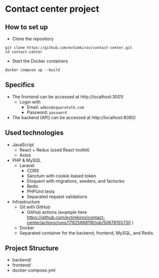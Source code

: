 # Contact center project

## How to set up

* Clone the repository
```
git clone https://github.com/evtimkirov/contact-center.git
cd contact-center
```

* Start the Docker containers
```
docker compose up --build
```

## Specifics

* The frontend can be accessed at http://localhost:3001/
  * Login with 
    * Email: `admin@squaretalk.com`
    * Password: `password`
* The backend (API) can be accessed at http://localhost:8080/

## Used  technologies
* JavaScript
  * React + Redux (used React toolkit)
  * Axios
* PHP & MySQL
  * Laravel
    * CORS  
    * Sanctum with cookie-based token
    * Eloquent with migrations, seeders, and factories
    * Redis
    * PHPUnit tests
    * Separated request validations
* Infrastructure 
  * Git with GitHub
    * GitHub actions (example here https://github.com/evtimkirov/contact-center/actions/runs/17825668116/job/50678155730 )
  * Docker
  * Separated container for the backend, frontend, MySQL, and Redis.

## Project Structure
* backend/   
* frontend/  
* docker-compose.yml
